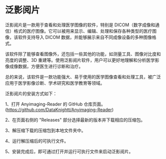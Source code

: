 # 泛影阅片
泛影阅片是一款用于查看和处理医学图像的软件，特别是 DICOM（数字成像和通信）格式的医疗图像。它可以被用来显示、编辑、处理和保存各种类型的医疗图像，该软件支持导入 DICOM 数据，并能够展示来自不同成像设备的多种图像格式。

该软件除了能够查看图像外，还包括一些其他的功能，如测量工具、图像对比度和亮度的调整、3D 重建等。使用泛影阅片软件，用户可以更好地理解和分析医学影像成像数据，方便医生进行诊断和治疗。

总的来说，该软件是一款功能强大、易于使用的医学图像查看和处理工具，被广泛应用于医学影像诊断、学术研究和医学教育等领域。

泛影阅片的安装方式如下：

1、打开 Anyimaging-Reader 的 GitHub 仓库页面。(https://github.com/DataKnightt/Anyimaging-Reader)

2、在页面右侧的 "Releases" 部分选择最新的版本并下载相应的压缩包。

3、解压缩下载的压缩包到本地文件夹中。

4、运行解压缩后的可执行文件。

5、安装完成后，即可通过打开并运行可执行文件来启动泛影阅片。
